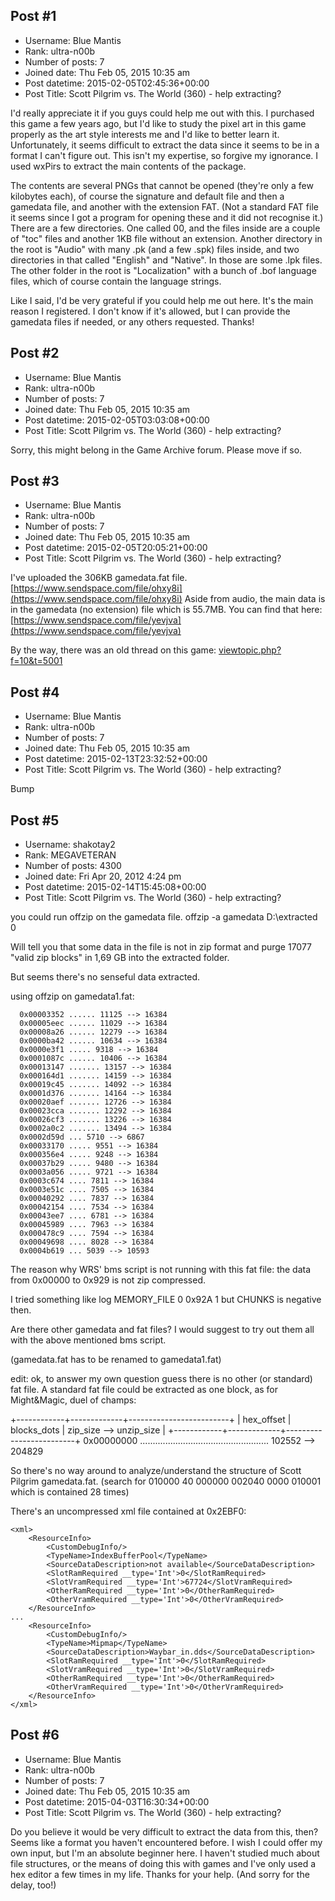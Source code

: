 ## Post #1
- Username: Blue Mantis
- Rank: ultra-n00b
- Number of posts: 7
- Joined date: Thu Feb 05, 2015 10:35 am
- Post datetime: 2015-02-05T02:45:36+00:00
- Post Title: Scott Pilgrim vs. The World (360) - help extracting?

I'd really appreciate it if you guys could help me out with this. I purchased this game a few years ago, but I'd like to study the pixel art in this game properly as the art style interests me and I'd like to better learn it. Unfortunately, it seems difficult to extract the data since it seems to be in a format I can't figure out. This isn't my expertise, so forgive my ignorance. I used wxPirs to extract the main contents of the package.

The contents are several PNGs that cannot be opened (they're only a few kilobytes each), of course the signature and default file and then a gamedata file, and another with the extension FAT. (Not a standard FAT file it seems since I got a program for opening these and it did not recognise it.) There are a few directories. One called 00, and the files inside are a couple of "toc" files and another 1KB file without an extension. Another directory in the root is "Audio" with many .pk (and a few .spk) files inside, and two directories in that called "English" and "Native". In those are some .lpk files. The other folder in the root is "Localization" with a bunch of .bof language files, which of course contain the language strings.

Like I said, I'd be very grateful if you could help me out here. It's the main reason I registered. I don't know if it's allowed, but I can provide the gamedata files if needed, or any others requested. Thanks!
## Post #2
- Username: Blue Mantis
- Rank: ultra-n00b
- Number of posts: 7
- Joined date: Thu Feb 05, 2015 10:35 am
- Post datetime: 2015-02-05T03:03:08+00:00
- Post Title: Scott Pilgrim vs. The World (360) - help extracting?

Sorry, this might belong in the Game Archive forum. Please move if so.
## Post #3
- Username: Blue Mantis
- Rank: ultra-n00b
- Number of posts: 7
- Joined date: Thu Feb 05, 2015 10:35 am
- Post datetime: 2015-02-05T20:05:21+00:00
- Post Title: Scott Pilgrim vs. The World (360) - help extracting?

I've uploaded the 306KB gamedata.fat file. [https://www.sendspace.com/file/ohxy8i](https://www.sendspace.com/file/ohxy8i)
Aside from audio, the main data is in the gamedata (no extension) file which is 55.7MB. You can find that here: [https://www.sendspace.com/file/yevjva](https://www.sendspace.com/file/yevjva)

By the way, there was an old thread on this game: [viewtopic.php?f=10&t=5001](http://forum.xentax.com/viewtopic.php?f=10&t=5001)
## Post #4
- Username: Blue Mantis
- Rank: ultra-n00b
- Number of posts: 7
- Joined date: Thu Feb 05, 2015 10:35 am
- Post datetime: 2015-02-13T23:32:52+00:00
- Post Title: Scott Pilgrim vs. The World (360) - help extracting?

Bump
## Post #5
- Username: shakotay2
- Rank: MEGAVETERAN
- Number of posts: 4300
- Joined date: Fri Apr 20, 2012 4:24 pm
- Post datetime: 2015-02-14T15:45:08+00:00
- Post Title: Scott Pilgrim vs. The World (360) - help extracting?

you could run offzip on the gamedata file.
offzip -a gamedata D:\extracted 0

Will tell you that some data in the file is not in zip format
and purge 17077 "valid zip blocks" in 1,69 GB into the extracted folder.

But seems there's no senseful data extracted.

using offzip on gamedata1.fat:

```
  0x00003352 ...... 11125 --> 16384
  0x00005eec ...... 11029 --> 16384
  0x00008a26 ...... 12279 --> 16384
  0x0000ba42 ...... 10634 --> 16384
  0x0000e3f1 ..... 9318 --> 16384
  0x0001087c ...... 10406 --> 16384
  0x00013147 ....... 13157 --> 16384
  0x000164d1 ....... 14159 --> 16384
  0x00019c45 ....... 14092 --> 16384
  0x0001d376 ....... 14164 --> 16384
  0x00020aef ....... 12726 --> 16384
  0x00023cca ....... 12292 --> 16384
  0x00026cf3 ....... 13226 --> 16384
  0x0002a0c2 ....... 13494 --> 16384
  0x0002d59d ... 5710 --> 6867
  0x00033170 ..... 9551 --> 16384
  0x000356e4 ..... 9248 --> 16384
  0x00037b29 ..... 9480 --> 16384
  0x0003a056 ..... 9721 --> 16384
  0x0003c674 .... 7811 --> 16384
  0x0003e51c .... 7505 --> 16384
  0x00040292 .... 7837 --> 16384
  0x00042154 .... 7534 --> 16384
  0x00043ee7 .... 6781 --> 16384
  0x00045989 .... 7963 --> 16384
  0x000478c9 .... 7594 --> 16384
  0x00049698 .... 8028 --> 16384
  0x0004b619 ... 5039 --> 10593
```


The reason why WRS' bms script is not running with this fat file:
the data from 0x00000 to 0x929 is not zip compressed.

I tried something like
log MEMORY_FILE 0 0x92A 1
but CHUNKS is negative then.

Are there other gamedata and fat files?
I would suggest to try out them all with the above mentioned bms script.

(gamedata.fat has to be renamed to gamedata1.fat)

edit: ok, to answer my own question guess there is no other (or standard) fat file.
A standard fat file could be extracted as one block, as for Might&Magic, duel of champs:

+------------+-------------+-------------------------+
| hex_offset | blocks_dots | zip_size --> unzip_size |
+------------+-------------+-------------------------+
  0x00000000 ................................................... 102552 --> 204829

So there's no way around to analyze/understand the structure of Scott Pilgrim gamedata.fat.
(search for 010000 40 000000 002040 0000 010001 which is contained 28 times)

There's an uncompressed xml file contained at 0x2EBF0:

```
<xml>
	<ResourceInfo>
		<CustomDebugInfo/>
		<TypeName>IndexBufferPool</TypeName>
		<SourceDataDescription>not available</SourceDataDescription>
		<SlotRamRequired __type='Int'>0</SlotRamRequired>
		<SlotVramRequired __type='Int'>67724</SlotVramRequired>
		<OtherRamRequired __type='Int'>0</OtherRamRequired>
		<OtherVramRequired __type='Int'>0</OtherVramRequired>
	</ResourceInfo>
...
	<ResourceInfo>
		<CustomDebugInfo/>
		<TypeName>Mipmap</TypeName>
		<SourceDataDescription>Waybar_in.dds</SourceDataDescription>
		<SlotRamRequired __type='Int'>0</SlotRamRequired>
		<SlotVramRequired __type='Int'>0</SlotVramRequired>
		<OtherRamRequired __type='Int'>0</OtherRamRequired>
		<OtherVramRequired __type='Int'>0</OtherVramRequired>
	</ResourceInfo>
</xml>
```
## Post #6
- Username: Blue Mantis
- Rank: ultra-n00b
- Number of posts: 7
- Joined date: Thu Feb 05, 2015 10:35 am
- Post datetime: 2015-04-03T16:30:34+00:00
- Post Title: Scott Pilgrim vs. The World (360) - help extracting?

Do you believe it would be very difficult to extract the data from this, then? Seems like a format you haven't encountered before. I wish I could offer my own input, but I'm an absolute beginner here. I haven't studied much about file structures, or the means of doing this with games and I've only used a hex editor a few times in my life. Thanks for your help. (And sorry for the delay, too!)
